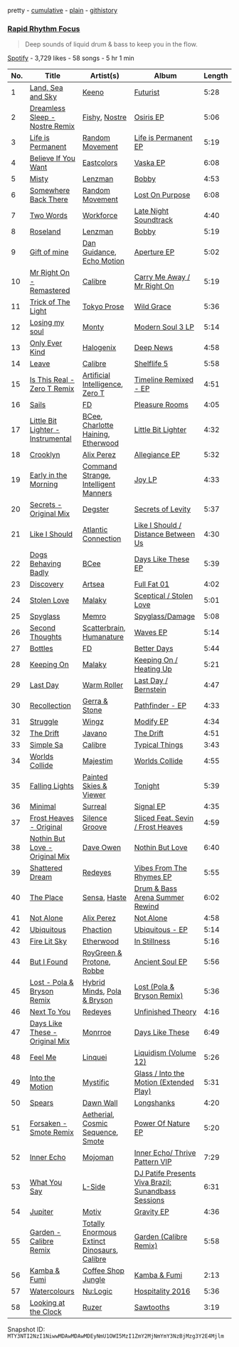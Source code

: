 pretty - [cumulative](/playlists/cumulative/37i9dQZF1DWSsoHwrXiG4q.md) - [plain](/playlists/plain/37i9dQZF1DWSsoHwrXiG4q) - [githistory](https://github.githistory.xyz/mackorone/spotify-playlist-archive/blob/main/playlists/plain/37i9dQZF1DWSsoHwrXiG4q)

### [Rapid Rhythm Focus](https://open.spotify.com/playlist/37i9dQZF1DWSsoHwrXiG4q)

> Deep sounds of liquid drum & bass to keep you in the flow.

[Spotify](https://open.spotify.com/user/spotify) - 3,729 likes - 58 songs - 5 hr 1 min

| No. | Title | Artist(s) | Album | Length |
|---|---|---|---|---|
| 1 | [Land, Sea and Sky](https://open.spotify.com/track/0lKz06k1SJmOXwxL2HhV2N) | [Keeno](https://open.spotify.com/artist/6r54QO0889i9vqaeuruUSn) | [Futurist](https://open.spotify.com/album/0N6wNVcGYMUcGpgomjMQj9) | 5:28 |
| 2 | [Dreamless Sleep \- Nostre Remix](https://open.spotify.com/track/7H71r6qDOroGG4QSR1r9h8) | [Fishy](https://open.spotify.com/artist/5p4DMSX1fKl07ogZewmRp0), [Nostre](https://open.spotify.com/artist/0YPx2M7Ty3rAYJnCzzRB5t) | [Osiris EP](https://open.spotify.com/album/2MKjIUyf2hly994DlN6ULX) | 5:06 |
| 3 | [Life is Permanent](https://open.spotify.com/track/5bkCrvLTsLuJU7sb9xSBBM) | [Random Movement](https://open.spotify.com/artist/7qQ7CInf5wCUojxvfhflfW) | [Life is Permanent EP](https://open.spotify.com/album/5A3i69kid9wL4p8bwQm7dK) | 5:19 |
| 4 | [Believe If You Want](https://open.spotify.com/track/3f1DQmKY9IdmNcWvQMEQ8Z) | [Eastcolors](https://open.spotify.com/artist/0yJJHicyYpeDFfliRVqhsC) | [Vaska EP](https://open.spotify.com/album/4qb0wodiBVQQfWUWRU8D8q) | 6:08 |
| 5 | [Misty](https://open.spotify.com/track/1AFqQtfrQ0VMLeZxrSPrfM) | [Lenzman](https://open.spotify.com/artist/4IKdJSimREJMIKDfvYvJHF) | [Bobby](https://open.spotify.com/album/3pQni96ENZH1JtBXAmOgZ1) | 4:53 |
| 6 | [Somewhere Back There](https://open.spotify.com/track/2swpkJwi0UGrMMkMn0MUFa) | [Random Movement](https://open.spotify.com/artist/7qQ7CInf5wCUojxvfhflfW) | [Lost On Purpose](https://open.spotify.com/album/0wPCfBZIDcBHAG8IlyBF5I) | 6:08 |
| 7 | [Two Words](https://open.spotify.com/track/1gLFnkmHv1DDbZDDcxoSQQ) | [Workforce](https://open.spotify.com/artist/2im0IjdcMRFwGxc5R4Jj82) | [Late Night Soundtrack](https://open.spotify.com/album/68nlqsDJLMV1sKjFUvx87A) | 4:40 |
| 8 | [Roseland](https://open.spotify.com/track/11cuNXtuo2UtL9T7k6MJw3) | [Lenzman](https://open.spotify.com/artist/4IKdJSimREJMIKDfvYvJHF) | [Bobby](https://open.spotify.com/album/3pQni96ENZH1JtBXAmOgZ1) | 5:19 |
| 9 | [Gift of mine](https://open.spotify.com/track/6wrLBtrQ31FUBh4vYIya95) | [Dan Guidance](https://open.spotify.com/artist/7hyHqP7jOnuLTxY8mHNKzL), [Echo Motion](https://open.spotify.com/artist/729SCkKQ3GmcAE3xaqLQec) | [Aperture EP](https://open.spotify.com/album/0XH4qOQY0OJ57DJWPEmGHo) | 5:02 |
| 10 | [Mr Right On \- Remastered](https://open.spotify.com/track/0oQDVQygGLhYhEUTb15XjP) | [Calibre](https://open.spotify.com/artist/0sklgkoO5JeS7YNhHS5EmH) | [Carry Me Away / Mr Right On](https://open.spotify.com/album/7qgQhIJD5TtcmpCmT0NOaj) | 5:19 |
| 11 | [Trick of The Light](https://open.spotify.com/track/3gwF8qFu0bx2jUUPaicymE) | [Tokyo Prose](https://open.spotify.com/artist/361kscBTEw82NTOFS8hq0D) | [Wild Grace](https://open.spotify.com/album/3h7IZ3GzubFZhAzDcx5kE9) | 5:36 |
| 12 | [Losing my soul](https://open.spotify.com/track/0UMr7sXDttPzFG1qVuTIBs) | [Monty](https://open.spotify.com/artist/2w5c2l70mYNDdSLifFyZjJ) | [Modern Soul 3 LP](https://open.spotify.com/album/69uFpVWTZxpdz9BTHRwFcv) | 5:14 |
| 13 | [Only Ever Kind](https://open.spotify.com/track/03hCREcMFPPTcEUE8slTUX) | [Halogenix](https://open.spotify.com/artist/24eQxPRLv3UMwEIo6mawVW) | [Deep News](https://open.spotify.com/album/5Eczut7zUztAYsibkrIFE6) | 4:58 |
| 14 | [Leave](https://open.spotify.com/track/4G74xnV7PxsFIp2gjIspNo) | [Calibre](https://open.spotify.com/artist/0sklgkoO5JeS7YNhHS5EmH) | [Shelflife 5](https://open.spotify.com/album/56V1KL4fYyq4Ju8eF6gqQ7) | 5:58 |
| 15 | [Is This Real \- Zero T Remix](https://open.spotify.com/track/2ODdEGZJBLq3MtuYyLacDn) | [Artificial Intelligence](https://open.spotify.com/artist/3dfQn1ijJNptfREJB2rRd2), [Zero T](https://open.spotify.com/artist/5PKeA9LeUfSjUhy1ja1lsg) | [Timeline Remixed \- EP](https://open.spotify.com/album/3TRNq1aSAYrX2lVaWPGKMv) | 4:51 |
| 16 | [Sails](https://open.spotify.com/track/4FCqzPA2usQ47bTiB8Krgg) | [FD](https://open.spotify.com/artist/76KMDlhW2f4qiTlepW5yfy) | [Pleasure Rooms](https://open.spotify.com/album/52bTkhlg28EQSgCUy9REaZ) | 4:05 |
| 17 | [Little Bit Lighter \- Instrumental](https://open.spotify.com/track/00YzhjbTJZQTLRLsLkz6EN) | [BCee](https://open.spotify.com/artist/3wdwWQXJbqpJJbMdp7KfEJ), [Charlotte Haining](https://open.spotify.com/artist/2XRjIwgD0UiJXtx7Xzfy7w), [Etherwood](https://open.spotify.com/artist/3GEUIa3Z0Qlivy3EcJm5RX) | [Little Bit Lighter](https://open.spotify.com/album/3D4IyukD6DshNfxvrNJxVh) | 4:32 |
| 18 | [Crooklyn](https://open.spotify.com/track/3SKUO0YU5CSQUQVs3E1jJo) | [Alix Perez](https://open.spotify.com/artist/4e6pQ61gYReORJoXcrQH1Z) | [Allegiance EP](https://open.spotify.com/album/5QlyKMPsfeRryTb75CFimo) | 5:32 |
| 19 | [Early in the Morning](https://open.spotify.com/track/4XoGAJLZBvDg8IlnDyJGHE) | [Command Strange](https://open.spotify.com/artist/6ZslPRiDjYFasSPscHF7v2), [Intelligent Manners](https://open.spotify.com/artist/7Kgps1bJZyZeY7Oa17YaGs) | [Joy LP](https://open.spotify.com/album/6z7Zqow6RhmosibkQdkjwG) | 4:33 |
| 20 | [Secrets \- Original Mix](https://open.spotify.com/track/4HPyU3q3NVYXxaXuMz3Vmq) | [Degster](https://open.spotify.com/artist/0kDJt5Y9QyCfcO0yS0tZxw) | [Secrets of Levity](https://open.spotify.com/album/3bsLHTve64VfqVBqXbmaOj) | 5:37 |
| 21 | [Like I Should](https://open.spotify.com/track/6tFB3SK6IPGez95AQN152q) | [Atlantic Connection](https://open.spotify.com/artist/323BD4mjoLA1ajX6zjIe2q) | [Like I Should / Distance Between Us](https://open.spotify.com/album/3cVo50YqQkzYsw07WLkk43) | 4:30 |
| 22 | [Dogs Behaving Badly](https://open.spotify.com/track/3zjYqFF5jsz7n2nUHTRaWl) | [BCee](https://open.spotify.com/artist/3wdwWQXJbqpJJbMdp7KfEJ) | [Days Like These EP](https://open.spotify.com/album/4v5HIb6e4LJpB1R7u7brRK) | 5:39 |
| 23 | [Discovery](https://open.spotify.com/track/0x5JU2PT8jVHXdwHoQz6QH) | [Artsea](https://open.spotify.com/artist/1byJENnR4rfRDs6AyFvSU9) | [Full Fat 01](https://open.spotify.com/album/52fo23dS6QgbmVdqsriY5T) | 4:02 |
| 24 | [Stolen Love](https://open.spotify.com/track/3bZFKhA3PmU4oYYt3msoo9) | [Malaky](https://open.spotify.com/artist/43DHa7Q1IhECAE5YtN3jHQ) | [Sceptical / Stolen Love](https://open.spotify.com/album/2nlwA5ZHJ85AlX5hYqmzE5) | 5:01 |
| 25 | [Spyglass](https://open.spotify.com/track/4EaghxJQ9BR1uWufJYgame) | [Memro](https://open.spotify.com/artist/0OIeNihgk0zBQzqN4O3Xb0) | [Spyglass/Damage](https://open.spotify.com/album/7hCBU8vLJ5Q7jy1cJv80Uy) | 5:08 |
| 26 | [Second Thoughts](https://open.spotify.com/track/1vGOnBdcfYUJGz2gqyVqnh) | [Scatterbrain](https://open.spotify.com/artist/7KlCZGiDEqfifiQUaUOjnY), [Humanature](https://open.spotify.com/artist/4xOtbphOgZnohWojmZtxVq) | [Waves EP](https://open.spotify.com/album/57QThZPKvMs02T0bKykgfR) | 5:14 |
| 27 | [Bottles](https://open.spotify.com/track/4bqWWzjSKOZoFR5IptMO5v) | [FD](https://open.spotify.com/artist/76KMDlhW2f4qiTlepW5yfy) | [Better Days](https://open.spotify.com/album/3bti1dr6JCjaYudAsjH09S) | 5:44 |
| 28 | [Keeping On](https://open.spotify.com/track/7oLM7QZNto4TvOzyVXI44v) | [Malaky](https://open.spotify.com/artist/43DHa7Q1IhECAE5YtN3jHQ) | [Keeping On / Heating Up](https://open.spotify.com/album/65pNzjNfPSJxpOtuqCa2wq) | 5:21 |
| 29 | [Last Day](https://open.spotify.com/track/6d8emU3TIOaB4HxyETxHG6) | [Warm Roller](https://open.spotify.com/artist/6384XqSrLdkoYFFpCxWs3H) | [Last Day / Bernstein](https://open.spotify.com/album/4K7Hq7cqnjN7gGcnAiT1i0) | 4:47 |
| 30 | [Recollection](https://open.spotify.com/track/6qE2iQsG1mAdzQWeXzpszr) | [Gerra & Stone](https://open.spotify.com/artist/7rCF3znBFGHIJix1RLFyWF) | [Pathfinder \- EP](https://open.spotify.com/album/7eqMmc53M8bxtTRvBN90kQ) | 4:33 |
| 31 | [Struggle](https://open.spotify.com/track/6JLlwFcvK5mvl3vl4lQO4E) | [Wingz](https://open.spotify.com/artist/0qBdx1zHFyHsFLd2nG5ezW) | [Modify EP](https://open.spotify.com/album/5Yn7Yp2h3ZGL2jVH8adPJS) | 4:34 |
| 32 | [The Drift](https://open.spotify.com/track/1JsJnmUKULIbbNy7ePgYD3) | [Javano](https://open.spotify.com/artist/61b5v13hJBQhKlQ5sXMub2) | [The Drift](https://open.spotify.com/album/59Yj6MwubdBXwpNUZLft6W) | 4:51 |
| 33 | [Simple Sa](https://open.spotify.com/track/0u2buO07v9E81DEMftkGmD) | [Calibre](https://open.spotify.com/artist/0sklgkoO5JeS7YNhHS5EmH) | [Typical Things](https://open.spotify.com/album/6jVJj2XiudrfH14YvqTLBm) | 3:43 |
| 34 | [Worlds Collide](https://open.spotify.com/track/11Alc9FJ2wKiQZTLRaGAUo) | [Majestim](https://open.spotify.com/artist/7HrLNnTdr56RZtL9F0nXiN) | [Worlds Collide](https://open.spotify.com/album/7zhgsvgi540XOnWLExWttb) | 4:55 |
| 35 | [Falling Lights](https://open.spotify.com/track/5ZXXout3LaxYFT2dVRvT8j) | [Painted Skies & Viewer](https://open.spotify.com/artist/4VTZ1NxNNLeGdRuKXXv3ZK) | [Tonight](https://open.spotify.com/album/2cVSNtvF9aAWblNYQeCl5e) | 5:39 |
| 36 | [Minimal](https://open.spotify.com/track/4nQ6FKHEX4YnZCvfAjQwYG) | [Surreal](https://open.spotify.com/artist/5uWvpdaxp81vUjmd1ZyB2q) | [Signal EP](https://open.spotify.com/album/1RC36wrWedNH6KAr8dvTfy) | 4:35 |
| 37 | [Frost Heaves \- Original](https://open.spotify.com/track/7hAN6sfZlXv0szXbedzCHC) | [Silence Groove](https://open.spotify.com/artist/4hpq4qAP5XaJawNi8XriL8) | [Sliced Feat\. Sevin / Frost Heaves](https://open.spotify.com/album/2l51hI7XqDqXJMirkMy6K0) | 4:59 |
| 38 | [Nothin But Love \- Original Mix](https://open.spotify.com/track/5rtGhin74wxFojrPqgTpdY) | [Dave Owen](https://open.spotify.com/artist/4YtxzfRdAhFuhylm1O3gYn) | [Nothin But Love](https://open.spotify.com/album/40C9wHFoQ09IPM4Nw0jUon) | 6:40 |
| 39 | [Shattered Dream](https://open.spotify.com/track/3NXQHqlW9UR0iyb5cP4PnI) | [Redeyes](https://open.spotify.com/artist/6bFVG82TmMLbnFFBqG9LYa) | [Vibes From The Rhymes EP](https://open.spotify.com/album/7sY59owrKnQn84gLgMssCX) | 5:55 |
| 40 | [The Place](https://open.spotify.com/track/16EndrpRvlMFKY13UVH7yj) | [Sensa](https://open.spotify.com/artist/790OTOAHCm1fiOANhpWImt), [Haste](https://open.spotify.com/artist/6XJk8dqIUyJq6PMycHReUL) | [Drum & Bass Arena Summer Rewind](https://open.spotify.com/album/1EDPZqlEqUGhR8wvj2j436) | 6:02 |
| 41 | [Not Alone](https://open.spotify.com/track/2460FCYtdrrcTChzU7G7aT) | [Alix Perez](https://open.spotify.com/artist/4e6pQ61gYReORJoXcrQH1Z) | [Not Alone](https://open.spotify.com/album/3uAGplw7cRRx927H35iokm) | 4:58 |
| 42 | [Ubiquitous](https://open.spotify.com/track/4U8ltC3h5mytL6jwSRnP8i) | [Phaction](https://open.spotify.com/artist/33CVzI4YFK6YBZsuxjKhHR) | [Ubiquitous \- EP](https://open.spotify.com/album/1An7AbyWhoU1ZdX74ykPge) | 5:14 |
| 43 | [Fire Lit Sky](https://open.spotify.com/track/2qDokZ8quVAjzfeBLF6hDY) | [Etherwood](https://open.spotify.com/artist/3GEUIa3Z0Qlivy3EcJm5RX) | [In Stillness](https://open.spotify.com/album/2o7x8GHrOfI0kosqwo9qlF) | 5:16 |
| 44 | [But I Found](https://open.spotify.com/track/3yBgSB9KQowEW6EhaoGcu6) | [RoyGreen & Protone](https://open.spotify.com/artist/4OPV5x0WuglgLiOiD7up8E), [Robbe](https://open.spotify.com/artist/4TdEVctIWf0ljyQXr6u8NI) | [Ancient Soul EP](https://open.spotify.com/album/43pS2HuH8VI3MC93SwYprw) | 5:56 |
| 45 | [Lost \- Pola & Bryson Remix](https://open.spotify.com/track/7uI90KliRDd8egscd650jj) | [Hybrid Minds](https://open.spotify.com/artist/05lF0DUkLJqiW5o70SScyR), [Pola & Bryson](https://open.spotify.com/artist/79PzyYqAyunWsVH4tY4vpr) | [Lost \(Pola & Bryson Remix\)](https://open.spotify.com/album/5VgTlXbwBgqQgfQX7Pwdpn) | 5:36 |
| 46 | [Next To You](https://open.spotify.com/track/3rZWotUE5DblXDmcaKynxE) | [Redeyes](https://open.spotify.com/artist/6bFVG82TmMLbnFFBqG9LYa) | [Unfinished Theory](https://open.spotify.com/album/2AnIF4KVlVM6RY8WuzSPgn) | 4:16 |
| 47 | [Days Like These \- Original Mix](https://open.spotify.com/track/0wlcIk9TmFMPWsSvw0aO31) | [Monrroe](https://open.spotify.com/artist/6SZvMOzWVSx6cWYGRrZh6d) | [Days Like These](https://open.spotify.com/album/0yLw15IJ24NwZ4PLrHUUgH) | 6:49 |
| 48 | [Feel Me](https://open.spotify.com/track/1HcH5kwmpDJ8qyPL5GHx0z) | [Linquei](https://open.spotify.com/artist/1f1aYXcRPviy2KuNn8K3Pd) | [Liquidism \(Volume 12\)](https://open.spotify.com/album/0FlI19Se2vM93u4g9xbM5H) | 5:26 |
| 49 | [Into the Motion](https://open.spotify.com/track/2oIOO3ZNR9yZ6zE20vrFZJ) | [Mystific](https://open.spotify.com/artist/1vmJX00cwTh9L8kYn1JfT4) | [Glass / Into the Motion \(Extended Play\)](https://open.spotify.com/album/5mN40loDSsFN5uOFldIEDi) | 5:31 |
| 50 | [Spears](https://open.spotify.com/track/7dgLWx5S5G0eehexaKY5qR) | [Dawn Wall](https://open.spotify.com/artist/6gnohqGISFUVpTSqT3TtiO) | [Longshanks](https://open.spotify.com/album/2xW3yWkUKGORKWR7JjVveX) | 4:20 |
| 51 | [Forsaken \- Smote Remix](https://open.spotify.com/track/26KntMzmEzIfBTMc7wMPaO) | [Aetherial](https://open.spotify.com/artist/10XMkjUSWNCD3WwlSOR6VY), [Cosmic Sequence](https://open.spotify.com/artist/3hk6kBwVVRVOOJlaxTe0y1), [Smote](https://open.spotify.com/artist/5FIcJ2ghmkpHZM8cXm17XP) | [Power Of Nature EP](https://open.spotify.com/album/7lhivxLusKW1BAT2hk6IDo) | 5:20 |
| 52 | [Inner Echo](https://open.spotify.com/track/1tGwB0G7VOshhAyOQYaNbe) | [Mojoman](https://open.spotify.com/artist/2t7SxDJO8xs6RskGSLYwad) | [Inner Echo/ Thrive Pattern VIP](https://open.spotify.com/album/0X5CFT37lTT3nWkVlJBY37) | 7:29 |
| 53 | [What You Say](https://open.spotify.com/track/2GufTqv5cwxqf80TJH69Ql) | [L\-Side](https://open.spotify.com/artist/3Y59xKAazzqr4AwzF6LYfR) | [DJ Patife Presents Viva Brazil: Sunandbass Sessions](https://open.spotify.com/album/1cbUibBHqT8u2s8ODPc5Ui) | 6:31 |
| 54 | [Jupiter](https://open.spotify.com/track/2u3Ln93YC9XUBaQilS5cHX) | [Motiv](https://open.spotify.com/artist/1hpBWbyRpkKGeNF5W3a7vp) | [Gravity EP](https://open.spotify.com/album/6lciQeurzsMn9F6xq2JoKm) | 4:36 |
| 55 | [Garden \- Calibre Remix](https://open.spotify.com/track/6HRa9FtX8ifjQmA3XFBXan) | [Totally Enormous Extinct Dinosaurs](https://open.spotify.com/artist/0g3NiCRhEv7M4SEDMrpItN), [Calibre](https://open.spotify.com/artist/0sklgkoO5JeS7YNhHS5EmH) | [Garden \(Calibre Remix\)](https://open.spotify.com/album/6xPaNRGXlr2L0brkk8ab8N) | 5:58 |
| 56 | [Kamba & Fumi](https://open.spotify.com/track/4cHkaFkgYN3CH4lSexbOEs) | [Coffee Shop Jungle](https://open.spotify.com/artist/58S1DXVCgmfu5kf5seAuVM) | [Kamba & Fumi](https://open.spotify.com/album/6OnQdXtU4hrYon5b1ya8fZ) | 2:13 |
| 57 | [Watercolours](https://open.spotify.com/track/36C8hUGIuj1P9IARALVfUn) | [Nu:Logic](https://open.spotify.com/artist/5pL8Q5xbDLEDE6JvYMXX9u) | [Hospitality 2016](https://open.spotify.com/album/5YjeFnZfs3rck35FhyEOH6) | 5:36 |
| 58 | [Looking at the Clock](https://open.spotify.com/track/4ks74MQukyBUsPJphTEo8g) | [Ruzer](https://open.spotify.com/artist/09mAGI8RIblTO46vN2FQaq) | [Sawtooths](https://open.spotify.com/album/6B83958Cy542YGq5cX1lTw) | 3:19 |

Snapshot ID: `MTY3NTI2NzI1NiwwMDAwMDAwMDEyNmU1OWI5MzI1ZmY2MjNmYmY3NzBjMzg3Y2E4Mjlm`
